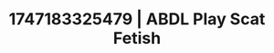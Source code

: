 ---
categories:
- Dominant softness
- Footjob
- Erotic dreamscape
- Ethical porn
- POV erotica
image: /assets/images/1747183325479.webp
layout: post
seo:
  description: Featured content with high-quality ABDL Play, Scat Fetish. HD images
    available.
  keywords: ABDL Play, Scat Fetish
  og_image: /assets/images/1747183325479.webp
  schema_type: VisualArtwork
tags:
- '#1747183325479'
- Scat Fetish
- ABDL Play
title: 1747183325479 | ABDL Play Scat Fetish
---